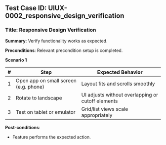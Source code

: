 ## Test Case ID: UIUX-0002_responsive_design_verification
### Title: Responsive Design Verification
**Summary**: Verify functionality works as expected.

**Preconditions**: Relevant precondition setup is completed.

**Scenario 1**

| # | Step                                  | Expected Behavior                                   |
|---|---------------------------------------|-----------------------------------------------------|
| 1 | Open app on small screen (e.g. phone) | Layout fits and scrolls smoothly                   |
| 2 | Rotate to landscape                   | UI adjusts without overlapping or cutoff elements  |
| 3 | Test on tablet or emulator            | Grid/list views scale appropriately                |



**Post-conditions**:
- Feature performs the expected action.
